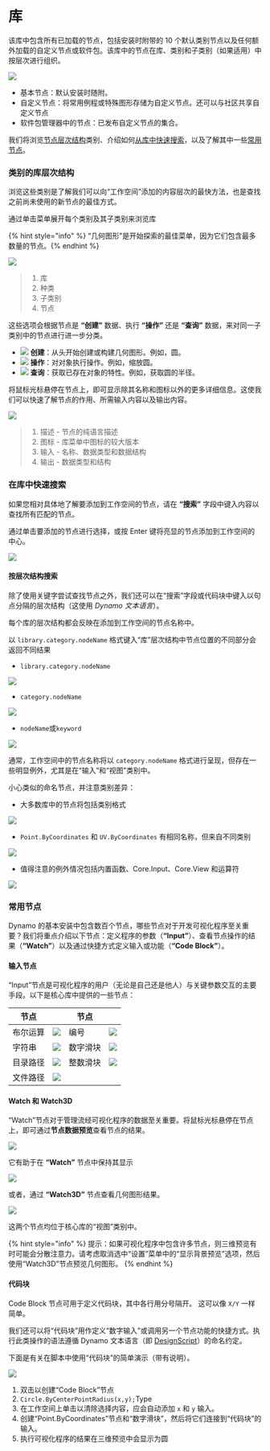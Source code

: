 # 库

该库中包含所有已加载的节点，包括安装时附带的 10 个默认类别节点以及任何额外加载的自定义节点或软件包。该库中的节点在库、类别和子类别（如果适用）中按层次进行组织。

![](<images/3-2/library - library UI.jpg>)

* 基本节点：默认安装时随附。
* 自定义节点：将常用例程或特殊图形存储为自定义节点。还可以与社区共享自定义节点
* 软件包管理器中的节点：已发布自定义节点的集合。

我们将浏览[节点层次结构](3-3\_dynamo\_libraries.md#library-hierarchy-for-categories)类别、介绍如何[从库中快速搜索](3-3\_dynamo\_libraries.md#quick-search-in-library)，以及了解其中一些[常用节点](3-3\_dynamo\_libraries.md#frequently-used-nodes)。

### 类别的库层次结构

浏览这些类别是了解我们可以向“工作空间”添加的内容层次的最快方法，也是查找之前尚未使用的新节点的最佳方式。

通过单击菜单展开每个类别及其子类别来浏览库

{% hint style="info" %}
“几何图形”是开始探索的最佳菜单，因为它们包含最多数量的节点。{% endhint %}

![](<images/3-2/library  - modified and resize library categories.jpg>)

> 1. 库
> 2. 种类
> 3. 子类别
> 4. 节点

这些选项会根据节点是 **“创建”** 数据、执行 **“操作”** 还是 **“查询”** 数据，来对同一子类别中的节点进行进一步分类。

* ![](<images/3-2/user interface - create.jpg>) **创建**：从头开始创建或构建几何图形。例如，圆。
* ![](<images/3-2/user interface - action.jpg>) **操作**：对对象执行操作。例如，缩放圆。
* ![](<images/3-2/user interface - query.jpg>) **查询**：获取已存在对象的特性。例如，获取圆的半径。

将鼠标光标悬停在节点上，即可显示除其名称和图标以外的更多详细信息。这使我们可以快速了解节点的作用、所需输入内容以及输出内容。

![](<images/3-2/user interface - node description.jpg>)

> 1. 描述 - 节点的纯语言描述
> 2. 图标 - 库菜单中图标的较大版本
> 3. 输入 - 名称、数据类型和数据结构
> 4. 输出 - 数据类型和结构

### 在库中快速搜索

如果您相对具体地了解要添加到工作空间的节点，请在 **“搜索”** 字段中键入内容以查找所有匹配的节点。

通过单击要添加的节点进行选择，或按 Enter 键将亮显的节点添加到工作空间的中心。

![](<images/3-2/user interface - search.jpg>)

#### 按层次结构搜索

除了使用关键字尝试查找节点之外，我们还可以在“搜索”字段或代码块中键入以句点分隔的层次结构（这使用 _Dynamo 文本语言_）。

每个库的层次结构都会反映在添加到工作空间的节点名称中。

以 `library.category.nodeName` 格式键入“库”层次结构中节点位置的不同部分会返回不同结果

* `library.category.nodeName`

![](<images/3-2/library - search by hierarchy geometry point by coordinates (1).jpg>)

* `category.nodeName`

![](<images/3-2/library - search by hierarchy 2 point by coordinates.jpg>)

* `nodeName`或`keyword`

![](<images/3-2/library - search by hierarchy 3 by coordinates.jpg>)

通常，工作空间中的节点名称将以 `category.nodeName` 格式进行呈现，但存在一些明显例外，尤其是在“输入”和“视图”类别中。

小心类似的命名节点，并注意类别差异：

* 大多数库中的节点将包括类别格式

![](<images/3-2/library - node category differences 1.jpg>)

* `Point.ByCoordinates` 和 `UV.ByCoordinates` 有相同名称，但来自不同类别

![](<images/3-2/library - node category differences 2.jpg>)

* 值得注意的例外情况包括内置函数、Core.Input、Core.View 和运算符

![](<images/3-2/library - node category differences 3.jpg>)

### 常用节点

Dynamo 的基本安装中包含数百个节点，哪些节点对于开发可视化程序至关重要？我们将重点介绍以下节点：定义程序的参数（**“Input”**）、查看节点操作的结果（**“Watch”**）以及通过快捷方式定义输入或功能（**“Code Block”**）。

#### 输入节点

“Input”节点是可视化程序的用户（无论是自己还是他人）与关键参数交互的主要手段。以下是核心库中提供的一些节点：

| 节点 |                                                | 节点 |                                                |
| -------------- | ---------------------------------------------- | -------------- | ---------------------------------------------- |
| 布尔运算 | ![](<images/3-2/library - boolean.jpg>) | 编号 | ![](<images/3-2/library - number.jpg>) |
| 字符串 | ![](<images/3-2/library - string.jpg>) | 数字滑块 | ![](<images/3-2/library - number slider.jpg>) |
| 目录路径 | ![](<images/3-2/library - directory path.jpg>) | 整数滑块 | ![](<images/3-2/library - integer slider.jpg>) |
| 文件路径 | ![](<images/3-2/library - file path.jpg>) |                |                                                |

#### Watch 和 Watch3D

“Watch”节点对于管理流经可视化程序的数据至关重要。将鼠标光标悬停在节点上，即可通过**节点数据预览**查看节点的结果。

![](<images/3-2/library - node preview.jpg>)

它有助于在 **“Watch”** 节点中保持其显示

![](<images/3-2/library - watch node.jpg>)

或者，通过 **“Watch3D”** 节点查看几何图形结果。

![](<images/3-2/library - watch3d node.gif>)

这两个节点均位于核心库的“视图”类别中。

{% hint style="info" %}
提示：如果可视化程序中包含许多节点，则三维预览有时可能会分散注意力。请考虑取消选中“设置”菜单中的“显示背景预览”选项，然后使用“Watch3D”节点预览几何图形。
{% endhint %}

#### 代码块

Code Block 节点可用于定义代码块，其中各行用分号隔开。 这可以像 `X/Y` 一样简单。

我们还可以将“代码块”用作定义“数字输入”或调用另一个节点功能的快捷方式。执行此类操作的语法遵循 Dynamo 文本语言（即 [DesignScript](../coding-in-dynamo/7\_code-blocks-and-design-script/7-2\_design-script-syntax.md)）的命名约定。

下面是有关在脚本中使用“代码块”的简单演示（带有说明）。

![](<images/3-2/library - code block demo.gif>)

1. 双击以创建“Code Block”节点
2. `Circle.ByCenterPointRadius(x,y);`Type
3. 在工作空间上单击以清除选择内容，应会自动添加 `x` 和 `y` 输入。
4. 创建“Point.ByCoordinates”节点和“数字滑块”，然后将它们连接到“代码块”的输入。
5. 执行可视化程序的结果在三维预览中会显示为圆
